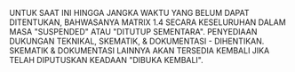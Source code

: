 UNTUK SAAT INI HINGGA JANGKA WAKTU YANG BELUM DAPAT DITENTUKAN,
BAHWASANYA MATRIX 1.4 SECARA KESELURUHAN DALAM MASA "SUSPENDED"
ATAU "DITUTUP SEMENTARA". PENYEDIAAN DUKUNGAN TEKNIKAL, SKEMATIK,
& DOKUMENTASI - DIHENTIKAN.
SKEMATIK & DOKUMENTASI LAINNYA AKAN TERSEDIA KEMBALI JIKA TELAH
DIPUTUSKAN KEADAAN "DIBUKA KEMBALI".

